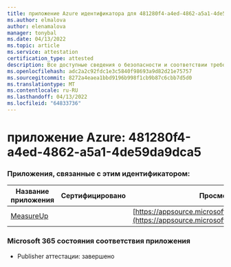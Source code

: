 ```yaml
---
title: приложение Azure идентификатора для 481280f4-a4ed-4862-a5a1-4de59da9dca5
ms.author: elmalova
author: elenamalova
manager: tonybal
ms.date: 04/13/2022
ms.topic: article
ms.service: attestation
certification_type: attested
description: Все доступные сведения о безопасности и соответствии требованиям для 481280f4-a4ed-4862-a5a1-4de59da9dca5.
ms.openlocfilehash: adc2a2c92fdc1e3c5840f98693a9d82d21e75757
ms.sourcegitcommit: 8272a4eaea1bbd9196b998f1cb9b87c6cbb7d5d0
ms.translationtype: MT
ms.contentlocale: ru-RU
ms.lasthandoff: 04/13/2022
ms.locfileid: "64833736"
---
```

# <a name="azure-app-id-481280f4-a4ed-4862-a5a1-4de59da9dca5"></a>приложение Azure: 481280f4-a4ed-4862-a5a1-4de59da9dca5


### <a name="apps-associated-with-this-id"></a>Приложения, связанные с этим идентификатором:
| **Название приложения** | **Сертифицировано** | **Просмотр в AppSource** |
|--------------|---------------|-----------------------|
| [MeasureUp](../forward/WA200003111.md) |  | [https://appsource.microsoft.com/product/office/WA200003111](https://appsource.microsoft.com/product/office/WA200003111) |

### <a name="microsoft-365-app-compliance-status"></a>Microsoft 365 состояния соответствия приложения
- Publisher аттестации: завершено
